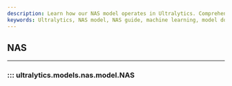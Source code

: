 ```yaml
---
description: Learn how our NAS model operates in Ultralytics. Comprehensive guide with detailed examples. Master the nuances of Ultralytics NAS model.
keywords: Ultralytics, NAS model, NAS guide, machine learning, model documentation
---
```


## NAS
---
### ::: ultralytics.models.nas.model.NAS
<br><br>